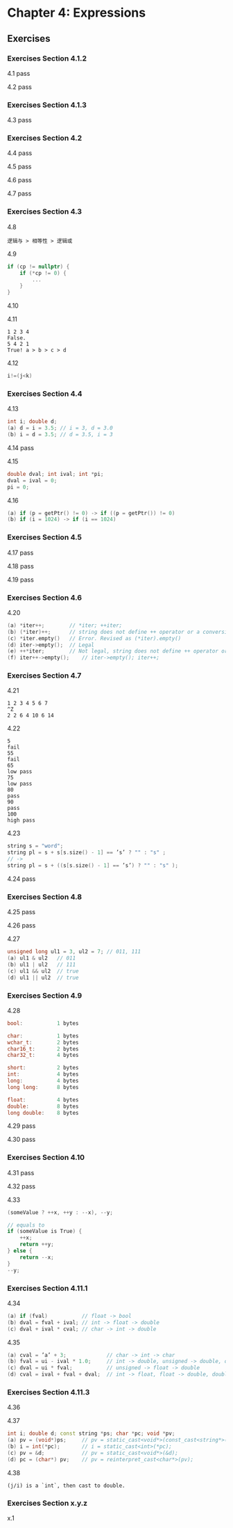 # Chapter 4: Expressions





##  Exercises

### Exercises Section 4.1.2

4.1 pass

4.2 pass

### Exercises Section 4.1.3

4.3 pass

### Exercises Section 4.2

4.4 pass

4.5 pass

4.6 pass

4.7 pass

### Exercises Section 4.3

4.8

```
逻辑与 > 相等性 > 逻辑或
```

4.9

```c++
if (cp != nullptr) {
	if (*cp != 0) {
		...
	}
}
```

4.10

4.11

```poweshell
1 2 3 4
False.
5 4 2 1
True! a > b > c > d
```

4.12

```c++
i!=(j<k)
```



### Exercises Section 4.4

4.13

```c++
int i; double d;
(a) d = i = 3.5; // i = 3, d = 3.0
(b) i = d = 3.5; // d = 3.5, i = 3
```

4.14 pass

4.15 

```c++
double dval; int ival; int *pi;
dval = ival = 0;
pi = 0;
```

4.16

```c++
(a) if (p = getPtr() != 0) -> if ((p = getPtr()) != 0)
(b) if (i = 1024) -> if (i == 1024)
```

### Exercises Section 4.5

4.17 pass

4.18 pass

4.19 pass

### Exercises Section 4.6

4.20

```c++
(a) *iter++; 		// *iter; ++iter;
(b) (*iter)++; 		// string does not define ++ operator or a conversion to a string
(c) *iter.empty()	// Error. Revised as (*iter).empty()
(d) iter->empty();	// Legal
(e) ++*iter;		// Not legal, string does not define ++ operator or a conversion to a string
(f) iter++->empty();	// iter->empty(); iter++;
```

### Exercises Section 4.7

4.21

```
1 2 3 4 5 6 7
^Z
2 2 6 4 10 6 14
```

4.22

```
5
fail
55
fail
65
low pass
75
low pass
80
pass
90
pass
100
high pass
```

4.23

```c++
string s = "word";
string pl = s + s[s.size() - 1] == ’s’ ? "" : "s" ;
// ->
string pl = s + ((s[s.size() - 1] == ’s’) ? "" : "s" );
```

4.24 pass

### Exercises Section 4.8

4.25 pass

4.26 pass

4.27

```c++
unsigned long ul1 = 3, ul2 = 7; // 011, 111
(a) ul1 & ul2	// 011
(b) ul1 | ul2	// 111
(c) ul1 && ul2 	// true
(d) ul1 || ul2	// true
```

### Exercises Section 4.9

4.28

```c++
bool:           1 bytes

char:           1 bytes
wchar_t:        2 bytes
char16_t:       2 bytes
char32_t:       4 bytes

short:          2 bytes
int:            4 bytes
long:           4 bytes
long long:      8 bytes

float:          4 bytes
double:         8 bytes
long double:    8 bytes
```

4.29 pass

4.30 pass

### Exercises Section 4.10

4.31 pass

4.32 pass

4.33

```c++
(someValue ? ++x, ++y : --x), --y;

// equals to
if (someValue is True) {
    ++x;
    return ++y;
} else {
    return --x;
}
--y;
```

### Exercises Section 4.11.1

4.34

```c++
(a) if (fval) 			// float -> bool
(b) dval = fval + ival; // int -> float -> double
(c) dval + ival * cval;	// char -> int -> double
```

4.35

```c++
(a) cval = ’a’ + 3; 			// char -> int -> char
(b) fval = ui - ival * 1.0;		// int -> double, unsigned -> double, double -> float
(c) dval = ui * fval; 			// unsigned -> float -> double
(d) cval = ival + fval + dval;	// int -> float, float -> double, double -> char
```





### Exercises Section 4.11.3

4.36

4.37

```c++
int i; double d; const string *ps; char *pc; void *pv;
(a) pv = (void*)ps; 	// pv = static_cast<void*>(const_cast<string*>(ps));
(b) i = int(*pc);		// i = static_cast<int>(*pc);
(c) pv = &d; 			// pv = static_cast<void*>(&d);
(d) pc = (char*) pv;	// pv = reinterpret_cast<char*>(pv);
```

4.38

```
(j/i) is a `int`, then cast to double.
```





### Exercises Section x.y.z

x.1

```powershell
```


